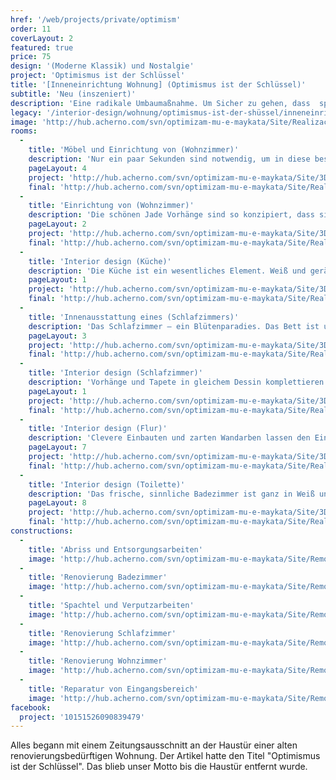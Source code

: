 ```yaml
---
href: '/web/projects/private/optimism'
order: 11
coverLayout: 2
featured: true
price: 75
design: '(Moderne Klassik) und Nostalgie'
project: 'Optimismus ist der Schlüssel'
title: '[Inneneinrichtung Wohnung] (Optimismus ist der Schlüssel)'
subtitle: 'Neu (inszeniert)'
description: 'Eine radikale Umbaumaßnahme. Um Sicher zu gehen, dass  später keine Probleme auftauchen, haben wir alles ersetzt. Die Wasser- und Abwasserversorgung und die elektrische Anlage.'
legacy: '/interior-design/wohnung/optimismus-ist-der-shüssel/inneneinrichtung.html'
image: 'http://hub.acherno.com/svn/optimizam-mu-e-maykata/Site/Realizacia/spalnq_snimka_06.jpg'
rooms:
  -
    title: 'Möbel und Einrichtung von (Wohnzimmer)'
    description: 'Nur ein paar Sekunden sind notwendig, um in diese besondere Atmosphäre einzutauchen. Gedämpftes Licht wird von uns kombiniert mit glänzenden Regalen und dekorativen Steinen an der Wand.'
    pageLayout: 4
    project: 'http://hub.acherno.com/svn/optimizam-mu-e-maykata/Site/3D/hol_3D_03.jpg'
    final: 'http://hub.acherno.com/svn/optimizam-mu-e-maykata/Site/Realizacia/hol_snimka_03.jpg'
  -
    title: 'Einrichtung von (Wohnzimmer)'
    description: 'Die schönen Jade Vorhänge sind so konzipiert, dass sie ihre optimale Wirkung entfalten und trotzdem genug Licht durch die französischen Fenster fallen lassen.'
    pageLayout: 2
    project: 'http://hub.acherno.com/svn/optimizam-mu-e-maykata/Site/3D/hol_3D_05.jpg'
    final: 'http://hub.acherno.com/svn/optimizam-mu-e-maykata/Site/Realizacia/hol_snimka_05.jpg'
  -
    title: 'Interior design (Küche)'
    description: 'Die Küche ist ein wesentliches Element. Weiß und geräumig, mit einem modernen Nostalgielook und nicht zu guter Letzt - komfortabel. Einbaugeräte und maßgefertigte Möbel sorgen dafür dass Ordnung und Sauberkeit herrscht.'
    pageLayout: 1
    project: 'http://hub.acherno.com/svn/optimizam-mu-e-maykata/Site/3D/kuhnq_3D_02_01.jpg'
    final: 'http://hub.acherno.com/svn/optimizam-mu-e-maykata/Site/Realizacia/kuhnq_snimka_02.jpg'
  -
    title: 'Innenausstattung eines (Schlafzimmers)'
    description: 'Das Schlafzimmer – ein Blütenparadies. Das Bett ist umspielt von sanftem Licht der extravaganten Deckenlampen.'
    pageLayout: 3
    project: 'http://hub.acherno.com/svn/optimizam-mu-e-maykata/Site/3D/spalnq_3D_06.jpg'
    final: 'http://hub.acherno.com/svn/optimizam-mu-e-maykata/Site/Realizacia/spalnq_snimka_06.jpg'
  -
    title: 'Interior design (Schlafzimmer)'
    description: 'Vorhänge und Tapete in gleichem Dessin komplettieren das Schlafzimmer. Gelungen!'
    pageLayout: 1
    project: 'http://hub.acherno.com/svn/optimizam-mu-e-maykata/Site/3D/spalnq_3D_07.jpg'
    final: 'http://hub.acherno.com/svn/optimizam-mu-e-maykata/Site/Realizacia/spalnq_snimka_05.jpg'
  -
    title: 'Interior design (Flur)'
    description: 'Clevere Einbauten und zarten Wandarben lassen den Eingangsbereich gemütlich und hell wirken.'
    pageLayout: 7
    project: 'http://hub.acherno.com/svn/optimizam-mu-e-maykata/Site/3D/antre_3D_01.jpg'
    final: 'http://hub.acherno.com/svn/optimizam-mu-e-maykata/Site/Realizacia/antre_snimka_01.jpg'
  -
    title: 'Interior design (Toilette)'
    description: 'Das frische, sinnliche Badezimmer ist ganz in Weiß und Beige gehalten. Eine schicke Dusche und Designerarmaturen zaubern ein Wohlfühlambiente.'
    pageLayout: 8
    project: 'http://hub.acherno.com/svn/optimizam-mu-e-maykata/Site/3D/banq_3D_09.jpg'
    final: 'http://hub.acherno.com/svn/optimizam-mu-e-maykata/Site/Realizacia/banq_snimka_09.jpg'
constructions:
  - 
    title: 'Abriss und Entsorgungsarbeiten'
    image: 'http://hub.acherno.com/svn/optimizam-mu-e-maykata/Site/Remonti/hol_remont_05.JPG'
  - 
    title: 'Renovierung Badezimmer'
    image: 'http://hub.acherno.com/svn/optimizam-mu-e-maykata/Site/Remonti/banq_remont_08.JPG'
  - 
    title: 'Spachtel und Verputzarbeiten'
    image: 'http://hub.acherno.com/svn/optimizam-mu-e-maykata/Site/Remonti/spalnq_remont_07_01.JPG'
  - 
    title: 'Renovierung Schlafzimmer'
    image: 'http://hub.acherno.com/svn/optimizam-mu-e-maykata/Site/Remonti/spalnq_remont_05_01.JPG'
  - 
    title: 'Renovierung Wohnzimmer'
    image: 'http://hub.acherno.com/svn/optimizam-mu-e-maykata/Site/Remonti/hol_remont_05.JPG'
  - 
    title: 'Reparatur von Eingangsbereich'
    image: 'http://hub.acherno.com/svn/optimizam-mu-e-maykata/Site/Remonti/antre_remont_01.JPG'
facebook:
  project: '10151526090839479'
---
```

Alles begann mit einem Zeitungsausschnitt an der Haustür einer alten renovierungsbedürftigen Wohnung. Der Artikel hatte den Titel "Optimismus ist der Schlüssel". Das blieb unser Motto bis die Haustür entfernt wurde.